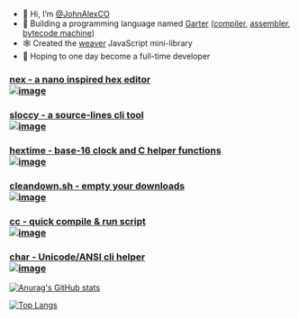 - 👋 Hi, I’m [@JohnAlexCO](https://github.com/johnalexco)
- 🌱 Building a programming language named [Garter](https://github.com/topics/garter)
([compiler](https://github.com/johnalexco/garter),
[assembler](https://github.com/johnalexco/gasm),
[bytecode machine](https://github.com/johnalexco/gyb))
- 🕸️ Created the [weaver](https://modula.dev/weaver) JavaScript mini-library 
- 💞️ Hoping to one day become a full-time developer

### [nex - a nano inspired hex editor<br>![image](https://github.com/user-attachments/assets/cc9ad839-be45-42a9-b784-3dfea71faaa2)](https://github.com/JohnAlexCO/nex)

### [sloccy - a source-lines cli tool<br>![image](https://github.com/user-attachments/assets/8b3c5b06-5d74-4b6c-bab8-3dc4e4993e84)](https://github.com/JohnAlexCO/sloccy)

### [hextime - base-16 clock and C helper functions<br>![image](https://github.com/user-attachments/assets/9ea97d7d-c76a-43ab-ba71-f12561ba8c79)](https://github.com/JohnAlexCO/hextime)

### [cleandown.sh - empty your downloads<br>![image](https://github.com/user-attachments/assets/917efa6e-9a1c-428b-bfd3-a389e5191eec)](./cleandown.sh)

### [cc - quick compile & run script<br>![image](https://github.com/user-attachments/assets/41b72e81-3cf5-471d-ab4b-26a459a1094d)](./cc)

### [char - Unicode/ANSI cli helper<br>![image](https://github.com/user-attachments/assets/b56f8dfb-3e1a-493b-a619-5056e5b17d6d)](./char.c)


[![Anurag's GitHub stats](https://github-readme-stats.vercel.app/api?username=johnalexco&rank_icon=percentile&theme=holi)](https://github.com/anuraghazra/github-readme-stats)

[![Top Langs](https://github-readme-stats.vercel.app/api/top-langs/?username=johnalexco&layout=compact&theme=holi)](https://github.com/anuraghazra/github-readme-stats)

